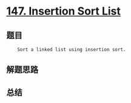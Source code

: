 # [147. Insertion Sort List](https://leetcode.com/problems/insertion-sort-list/)

## 题目

        Sort a linked list using insertion sort.
      

## 解题思路


## 总结


